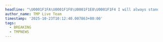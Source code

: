 ```yaml
---
headline: "\U0001F1FA\U0001F1F8\U0001F1E8\U0001F1F4 I will always stand against genocide and assassinations in the Caribbean region, - Gustavo Petro, President of Colombia."
author_name: TMP Live Team
timestamp: '2025-10-23T10:12:40.007863+00:00'
tags:
  - BREAKING
  - TMPNEWS
---
```


